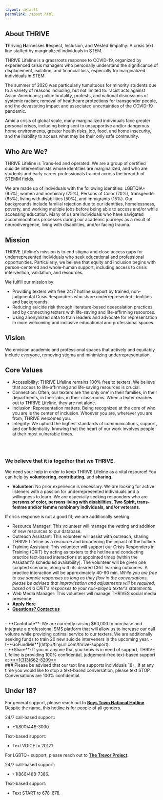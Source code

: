 ```yaml
---
layout: default
permalink: /about.html
---
```


## About THRIVE

**T**hriving **H**arnesses **R**espect, **I**nclusion, and **V**ested
**E**mpathy: A crisis text line staffed by marginalized individuals in STEM.

THRIVE Lifeline is a grassroots response to COVID-19, organized by experienced
crisis managers who personally understand the significance of displacement,
isolation, and financial loss, especially for marginalized individuals in STEM.

The summer of 2020 was particularly tumultuous for minority students due to
a variety of reasons including, but not limited to: racist acts against
Asian-Americans; police brutality, protests, and national discussions of
systemic racism; removal of healthcare protections for transgender people,
and the devastating impact and associated uncertainties of the COVID-19 pandemic.

Amid a crisis of global scale, many marginalized individuals face greater
personal crises, including being sent to unsupportive and/or dangerous home
environments, greater health risks, job, food, and home insecurity, and the
inability to access what may be their only safe community.


## Who Are We?
THRIVE Lifeline is Trans-led and operated. We are a group of certified suicide
interventionists whose identities are marginalized, and who are students and
early career professionals trained across the breadth of STEMM fields.

We are made up of individuals with the following identities: LGBTQIA+ (95%),
women and nonbinary (75%), Persons of Color (70%), transgender (65%),
living with disabilities (50%), and immigrants (15%).
Our backgrounds include familial rejection due to our identities, homelessness,
poverty, and working multiple jobs before being able to access and/or while
accessing education. Many of us are individuals who have navigated accommodations
processes during our academic journeys as a result of neurodivergence,
living with disabilities, and/or facing trauma.

## Mission
THRIVE Lifeline’s mission is to end stigma and close access gaps for
underrepresented individuals who seek educational and professional opportunities.
Particularly, we believe that equity and inclusion begins with person-centered
and whole-human support, including access to crisis intervention, validation,
and resources.

We fulfill our mission by:
- Providing texters with free 24/7 hotline support by trained, non-judgmental
Crisis Responders who share underrepresented identities and backgrounds.
- Reducing suicide risk through literature-based deescalation practices and by
connecting texters with life-saving and life-affirming resources.
- Using anonymized data to train leaders and advocate for representation in
more welcoming and inclusive educational and professional spaces.

## Vision
We envision academic and professional spaces that actively and equitably
include everyone, removing stigma and minimizing underrepresentation.

## Core Values
- Accessibility: THRIVE Lifeline remains 100% free to texters.
We believe that access to life-affirming and life-saving resources is crucial.
- Connection: Often, our texters are ‘the only one’ in their families, in their
departments, in their labs, in their classrooms.
When a texter reaches out to THRIVE Lifeline, they are not alone.
- Inclusion: Representation matters.
Being recognized at the core of who you are is the center of inclusion.
Whoever you are, wherever you are from, THRIVE welcomes you.
- Integrity: We uphold the highest standards of communications, support, and
confidentiality, knowing that the heart of our work involves people at their
most vulnerable times.


<br/>
<br/>

### We believe that it is together that we THRIVE.


We need your help in order to keep THRIVE Lifeline as a vital resource!
You can help by **volunteering, contributing**, and **sharing**.

- **Volunteer**: No prior experience is necessary. We are looking for active
listeners with a passion for underrepresented individuals and a willingness to
learn.
We are especially seeking responders who are
**persons of color, persons living with disabilities, Two Spirit, trans-femme
and/or femme nonbinary individuals, and/or veterans**.

If crisis response is not a good fit, we are additionally seeking:
   - Resource Manager: This volunteer will manage the vetting and addition of
   new resources to our database.
   - Outreach Assistant: This volunteer will assist with outreach, sharing
   THRIVE Lifeline as a resource and broadening the impact of the hotline.
   - Training Assistant: This volunteer will support our Crisis Responders in
   Training (CRiT) by acting as texters to the hotline and conducting practice
   text-based interactions at appointed times (within the Assistant's scheduled
   availability).
   The volunteer will be given one scripted scenario, along with its desired
   CRiT learning outcomes. A practice interaction will be approximately 40-60 min.
   *While you are free to use sample responses as long as they flow in the
   conversations, please be advised that improvisation and adjustments will be
   required, based on a CRiT's responses to your role-played texter's statements.*
   - Web Media Manager: This volunteer will manage THRIVES social media presence.
   - [**Apply Here**](https://form.jotform.com/201655418668059)
   - [**Questions? Contact us**](mailto:info@thrivelifeline.org)
<br/>
- **Contribute**: We are currently raising $60,000 to purchase and integrate a
professional SMS platform that will allow us to increase our call volume while
providing optimal service to our texters.
We are additionally seeking funds to train 20 new suicide interveners in the
upcoming year.
   - [**GoFundMe**](http://tinyurl.com/thrive-support).
<br/>
- **Share**: If you or anyone that you know is in need of support, THRIVE
Lifeline is providing 100% confidential, judgement-free text-based support at
<a href="tel:+13136628209">**+1(313)662-8209**</a>

<br/>
### Please be advised that our text line supports individuals 18+.
If at any time you would like to stop a text-based conversation, please text STOP.
Conversations are 100% confidential.

## Under 18?
For general support, please reach out to [**Boys Town National Hotline**](https://www.boystown.org/hotline/Pages/default.aspx).
Despite the name, this hotline is for people of all genders.

24/7 call-based support:
- +1(800)448-3000.

Text-based support:
- Text VOICE to 20121.

For LGBTQ+ support, please reach out to [**The Trevor Project**](https://www.thetrevorproject.org/).

24/7 call-based support:
- +1(866)488-7386.

Text-based support:
- Text START to 678-678.

